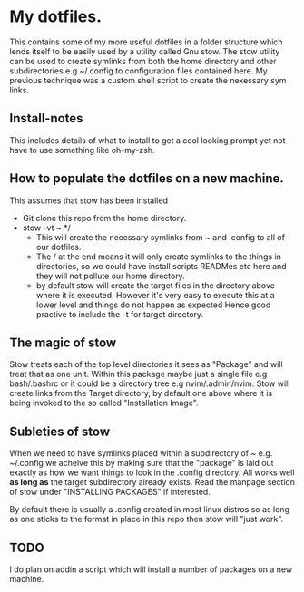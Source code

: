 # My dotfiles.

This contains some of my more useful dotfiles in a folder structure which lends itself to be easily used by a utility called Gnu stow.  The stow utility can be used to create symlinks from both the home directory and other subdirectories e.g ~/.config to configuration files contained here. My previous technique was a custom shell script to create the nexessary sym links.

## Install-notes

This includes details of what to install to get a cool looking prompt yet not have to use something like oh-my-zsh.


## How to populate the dotfiles on a new machine.

This assumes that  stow has been installed

- Git clone this repo from the home directory.
- stow -vt ~ */
    - This will create the necessary symlinks from ~ and .config to all of our dotfiles.
    - The / at the end means it will only create symlinks to the things in directories, so we could have install scripts READMes etc here and they will not pollute our home directory.
   -  by default stow will create the target files in the directory above where it is executed. However it's very easy to execute this at a lower level and things do not happen as expected Hence good practive to include the -t for target directory. 

## The magic of stow

Stow treats each of the  top level  directories it sees as "Package" and will treat that as one unit. Within this package maybe just a single file e.g bash/.bashrc or it could be a directory tree e.g nvim/.admin/nvim.  Stow will create links from the Target directory, by default one above where it is being invoked to the so called "Installation Image". 


## Subleties of stow
When we need to have symlinks placed within a subdirectory of ~ e.g. ~/.config we acheive this by making sure that the "package" is laid out exactly as how we want things to look in the .config directory.  All works well **as long as** the target subdirectory already exists. Read the manpage section of stow under "INSTALLING PACKAGES" if interested.

By default there is usually a .config created in most linux distros so as long as one sticks to the format in place in this repo then stow will "just work".

## TODO

I do plan on addin a script which will install a number of packages on a new machine. 


